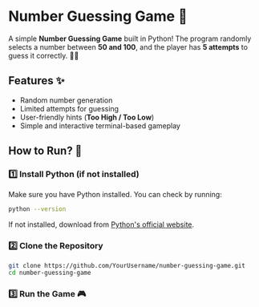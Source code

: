 # Number Guessing Game 🎲

A simple **Number Guessing Game** built in Python! The program randomly selects a number between **50 and 100**, and the player has **5 attempts** to guess it correctly. 🧠💡

## Features ✨
- Random number generation
- Limited attempts for guessing
- User-friendly hints (**Too High / Too Low**)
- Simple and interactive terminal-based gameplay

## How to Run? 🚀
### 1️⃣ Install Python (if not installed)
Make sure you have Python installed. You can check by running:
```sh
python --version
```
If not installed, download from [Python's official website](https://www.python.org/downloads/).

### 2️⃣ Clone the Repository
```sh
git clone https://github.com/YourUsername/number-guessing-game.git
cd number-guessing-game
```

### 3️⃣ Run the Game 🎮
